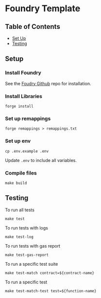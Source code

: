 # Foundry Template

## Table of Contents  
- [Set Up](#setup)  
- [Testing](#testing)  

<h2>
<a name="setup"/>
Setup
</a>
</h2>

### Install Foundry
See the [Foudry Github](https://github.com/gakonst/foundry#installation) repo for installation.

### Install Libraries
```
forge install
```

### Set up remappings
```
forge remappings > remappings.txt
```

### Set up env
```
cp .env.example .env
```

Update `.env` to include all variables.

### Compile files
```
make build
```

<h2>
<a name="testing"/>
Testing
</a>
</h2>

To run all tests

```
make test
```

To run tests with logs
```
make test-log
```

To run tests with gas report
```
make test-gas-report
```

To run a specific test suite
```
make test-match contract=${contract-name}
```

To run a specific test 
```
make test-match-test test=${function-name}
```


